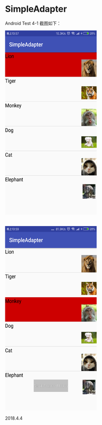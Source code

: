 # SimpleAdapter
Android Test 4-1
截图如下：

<div align=left><img width="300" height="600" src="https://github.com/522520/SimpleAdapter/blob/master/images/yan.1.png"/></div>
<br><br>
<div align=left><img width="300" height="600" src="https://github.com/522520/SimpleAdapter/blob/master/images/yan.2.png"/></div>


2018.4.4
